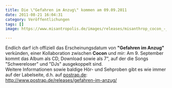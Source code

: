 ```yaml
---
title: Die \"Gefahren im Anzug\" kommen am 09.09.2011
date: 2011-08-21 16:04:31
category: Veröffentlichungen
tags: []
image: https://www.misantropolis.de/images/releases/misanthrop_cocon_-_gefahren_im_anzug.jpg

---
```


Endlich darf ich offiziell das Erscheinungsdatum von **"Gefahren im Anzug"** verkünden, einer Kollaboration zwischen **Cocon** und mir: Am 9. September kommt das Album als CD, Download sowie als 7", auf der die Songs "Schwereloser" und "DJs" ausgekoppelt sind.  
Weitere Informationen sowie baldige Hör- und Sehproben gibt es wie immer auf der Labelseite, d.h. auf [postrap.de](http://www.postrap.de/releases/gefahren-im-anzug/):  
<http://www.postrap.de/releases/gefahren-im-anzug/>
